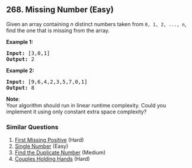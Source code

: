 <!--|This file generated by command(leetcode description); DO NOT EDIT.    |-->
<!--+----------------------------------------------------------------------+-->
<!--|@author    Openset <openset.wang@gmail.com>                           |-->
<!--|@link      https://github.com/openset                                 |-->
<!--|@home      https://github.com/openset/leetcode                        |-->
<!--+----------------------------------------------------------------------+-->

## 268. Missing Number (Easy)

<p>Given an array containing <i>n</i> distinct numbers taken from <code>0, 1, 2, ..., n</code>, find the one that is missing from the array.</p>

<p><b>Example 1:</b></p>

<pre>
<b>Input:</b> [3,0,1]
<b>Output:</b> 2
</pre>

<p><b>Example 2:</b></p>

<pre>
<b>Input:</b> [9,6,4,2,3,5,7,0,1]
<b>Output:</b> 8
</pre>

<p><b>Note</b>:<br />
Your algorithm should run in linear runtime complexity. Could you implement it using only constant extra space complexity?</p>

### Similar Questions
  1. [First Missing Positive](https://github.com/openset/leetcode/tree/master/solution/first-missing-positive) (Hard)
  1. [Single Number](https://github.com/openset/leetcode/tree/master/solution/single-number) (Easy)
  1. [Find the Duplicate Number](https://github.com/openset/leetcode/tree/master/solution/find-the-duplicate-number) (Medium)
  1. [Couples Holding Hands](https://github.com/openset/leetcode/tree/master/solution/couples-holding-hands) (Hard)
